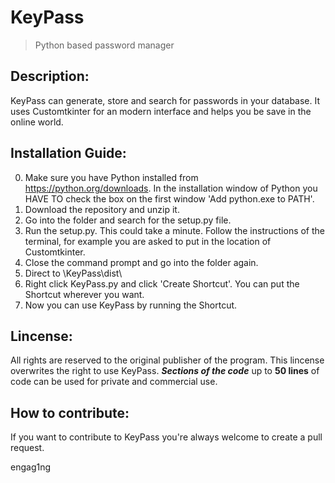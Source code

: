 # KeyPass
> Python based password manager

## Description:
KeyPass can generate, store and search for passwords in your database. It uses Customtkinter for an modern interface and helps you be save in the online world.

## Installation Guide:
0. Make sure you have Python installed from https://python.org/downloads. In the installation window of Python you HAVE TO check the box on the first window 'Add python.exe to PATH'.
1. Download the repository and unzip it.
2. Go into the folder and search for the setup.py file.
3. Run the setup.py. This could take a minute. Follow the instructions of the terminal, for example you are asked to put in the location of Customtkinter.
4. Close the command prompt and go into the folder again.
5. Direct to \KeyPass\dist\
6. Right click KeyPass.py and click 'Create Shortcut'. You can put the Shortcut wherever you want.
7. Now you can use KeyPass by running the Shortcut.

## Lincense:
All rights are reserved to the original publisher of the program. This lincense overwrites the right to use KeyPass. ***Sections of the code*** up to **50 lines** of code can be used for private and commercial use. 

## How to contribute:
If you want to contribute to KeyPass you're always welcome to create a pull request.

engag1ng
